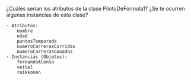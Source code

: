 ¿Cuáles serían los atributos de la clase PilotoDeFormula1? 
¿Se te ocurren algunas instancias de esta clase?

    · Atributos:
        nombre
        edad
        puntosTemporada
        numeroCarrerasCorridas
        numeroCarrerasGanadas
    · Instancias (Objetos): 
        fernandoAlonso
        vettel
        raikkonen
